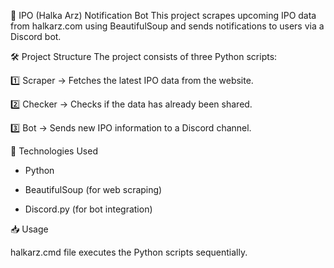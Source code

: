 📢 IPO (Halka Arz) Notification Bot
This project scrapes upcoming IPO data from halkarz.com using BeautifulSoup and sends notifications to users via a Discord bot.

🛠 Project Structure
The project consists of three Python scripts:

1️⃣ Scraper → Fetches the latest IPO data from the website.

2️⃣ Checker → Checks if the data has already been shared.

3️⃣ Bot → Sends new IPO information to a Discord channel.

🚀 Technologies Used
   
- Python
   
- BeautifulSoup (for web scraping)
    
- Discord.py (for bot integration)

📥 Usage

halkarz.cmd file executes the Python scripts sequentially.
